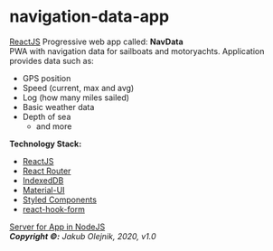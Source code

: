 # navigation-data-app
[ReactJS](https://pl.reactjs.org/) Progressive web app called: **NavData** <br>PWA with navigation data for sailboats and motoryachts.
	Application provides data such as: 
- GPS position
- Speed (current, max and avg)
- Log (how many miles sailed)
- Basic weather data
- Depth of sea
	- and more


**Technology Stack:** <br>
* [ReactJS](https://pl.reactjs.org/)
* [React Router](https://reactrouter.com/)
* [IndexedDB](https://www.npmjs.com/package/idb-keyval)
* [Material-UI](https://material-ui.com/)
* [Styled Components](https://styled-components.com/)
* [react-hook-form](https://react-hook-form.com/)

[Server for App in NodeJS](https://github.com/JakubOlejnik1155/navigation-data-app-SERVER)
<br>
**<i>Copyright ©:** Jakub Olejnik, 2020, v1.0</i>